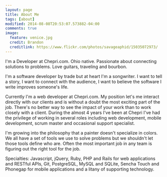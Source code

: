 ```yaml
---
layout: page
title: About Me
tags: [about]
modified: 2014-08-08T20:53:07.573882-04:00
comments: true
image:
  feature: venice.jpg
  credit: Brandon
  creditlink: https://www.flickr.com/photos/savageaphid/15035072973/
---
```


I'm a Developer at Chepri.com. Ohio native. Passionate about connecting solutions to problems. Love guitars, traveling and bourbon. 

I'm a software developer by trade but at heart I'm a songwriter. I want to tell a story, I want to connect with the audience, I want to believe the software I write improves someone's life.

Currently I'm a web developer at Chepri.com. My position let's me interact directly with our clients and is without a doubt the most exciting part of the job. There's no better way to see the impact of your work than to work closely with a client. During the almost 4 years I've been at Chepri I've had the privilege of working in several roles including web development, mobile development, scrum master and occasional support specialist.

I'm growing into the philosophy that a painter doesn't specialize in colors. We all have a set of tools we use to solve problems but we shouldn't let those tools define who are. Often the most important job in any team is figuring out the right tool for the job.

Specialties: Javascript, jQuery, Ruby, PHP and Rails for web applications and RESTful APIs, Git, PostgreSQL, MySQL and SQLite, Sencha Touch and Phonegap for mobile applications and a litany of supporting technology.
